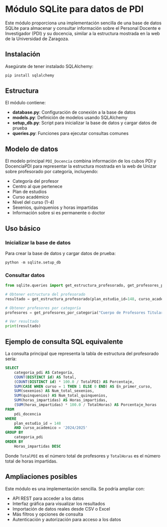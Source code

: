 # Módulo SQLite para datos de PDI

Este módulo proporciona una implementación sencilla de una base de datos SQLite para almacenar y consultar información sobre el Personal Docente e Investigador (PDI) y su docencia, similar a la estructura mostrada en la web de la Universidad de Zaragoza.

## Instalación

Asegúrate de tener instalado SQLAlchemy:

```bash
pip install sqlalchemy
```

## Estructura

El módulo contiene:

- **database.py**: Configuración de conexión a la base de datos
- **models.py**: Definición de modelos usando SQLAlchemy
- **setup_db.py**: Script para inicializar la base de datos y cargar datos de prueba
- **queries.py**: Funciones para ejecutar consultas comunes

## Modelo de datos

El modelo principal `PDI_Docencia` combina información de los cubos PDI y DocenciaPDI para representar la estructura mostrada en la web de Unizar sobre profesorado por categoría, incluyendo:

- Categoría del profesor
- Centro al que pertenece
- Plan de estudios
- Curso académico
- Nivel del curso (1-4)
- Sexenios, quinquenios y horas impartidas
- Información sobre si es permanente o doctor

## Uso básico

### Inicializar la base de datos

Para crear la base de datos y cargar datos de prueba:

```python
python -m sqlite.setup_db
```

### Consultar datos

```python
from sqlite.queries import get_estructura_profesorado, get_profesores_por_categoria

# Obtener estructura del profesorado
resultado = get_estructura_profesorado(plan_estudio_id=148, curso_academico="2024/2025")

# Obtener profesores por categoría
profesores = get_profesores_por_categoria("Cuerpo de Profesores Titulares de Universidad")

# Ver resultado
print(resultado)
```

## Ejemplo de consulta SQL equivalente

La consulta principal que representa la tabla de estructura del profesorado sería:

```sql
SELECT 
    categoria_pdi AS Categoría,
    COUNT(DISTINCT id) AS Total,
    (COUNT(DISTINCT id) * 100.0 / TotalPDI) AS Porcentaje,
    SUM(CASE WHEN curso = 1 THEN 1 ELSE 0 END) AS En_primer_curso,
    SUM(sexenios) AS Num_total_sexenios,
    SUM(quinquenios) AS Num_total_quinquenios,
    SUM(horas_impartidas) AS Horas_impartidas,
    (SUM(horas_impartidas) * 100.0 / TotalHoras) AS Porcentaje_horas
FROM 
    pdi_docencia
WHERE 
    plan_estudio_id = 148
    AND curso_academico = '2024/2025'
GROUP BY 
    categoria_pdi
ORDER BY 
    Horas_impartidas DESC
```

Donde `TotalPDI` es el número total de profesores y `TotalHoras` es el número total de horas impartidas.

## Ampliaciones posibles

Este módulo es una implementación sencilla. Se podría ampliar con:

- API REST para acceder a los datos
- Interfaz gráfica para visualizar los resultados
- Importación de datos reales desde CSV o Excel
- Más filtros y opciones de consulta
- Autenticación y autorización para acceso a los datos 